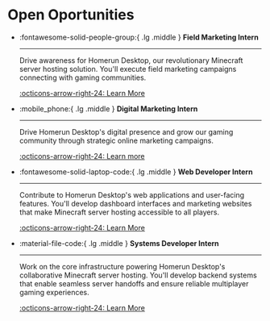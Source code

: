 # Open Oportunities

<div class="grid cards" markdown>

-   :fontawesome-solid-people-group:{ .lg .middle } __Field Marketing Intern__

    ---

    Drive awareness for Homerun Desktop, our revolutionary Minecraft server hosting solution. You'll execute field marketing campaigns connecting with gaming communities.

    [:octicons-arrow-right-24: Learn More](fall-internships/field-marketing.md)

-   :mobile_phone:{ .lg .middle } __Digital Marketing Intern__

    ---

    Drive Homerun Desktop's digital presence and grow our gaming community through strategic online marketing campaigns. 
   
    [:octicons-arrow-right-24: Learn more](fall-internships/digital-marketing.md)

-   :fontawesome-solid-laptop-code:{ .lg .middle } __Web Developer Intern__

    ---

    Contribute to Homerun Desktop's web applications and user-facing features. You'll develop dashboard interfaces and marketing websites that make Minecraft server hosting accessible to all players.

    [:octicons-arrow-right-24: Learn More](fall-internships/web-developer.md)

-   :material-file-code:{ .lg .middle } __Systems Developer Intern__

    ---

    Work on the core infrastructure powering Homerun Desktop's collaborative Minecraft server hosting. You'll develop backend systems that enable seamless server handoffs and ensure reliable multiplayer gaming experiences.

    [:octicons-arrow-right-24: Learn More](fall-internships/systems-developer.md)

</div>


<!-- 
<div class="jobs-grid">
  <div class="job-card">
    <h3>Digital Marketing</h3>
    <p>Part-time position</p>
    <a href="careers/digital-marketing-part-time/">View Details</a>
  </div>
  
  <div class="job-card">
    <h3>Field Marketing</h3>
    <p>Part-time position</p>
    <a href="careers/field-marketing-part-time/">View Details</a>
  </div>
  
  <div class="job-card">
    <h3>Web Developer</h3>
    <p>Part-time position</p>
    <a href="careers/web-developer-part-time/">View Details</a>
  </div>
  
  <div class="job-card">
    <h3>Systems Developer</h3>
    <p>Part-time position</p>
    <a href="careers/systems-developer-part-time/">View Details</a>
  </div>
</div> -->